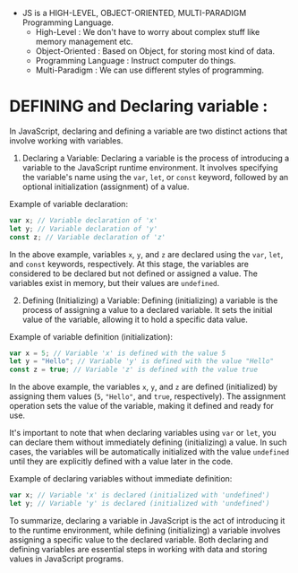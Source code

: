 - JS is a HIGH-LEVEL, OBJECT-ORIENTED, MULTI-PARADIGM Programming Language.
	- High-Level : We don't have to worry about complex stuff like memory management etc.
	- Object-Oriented : Based on Object, for storing most kind of data.
	- Programming Language : Instruct computer do things.
	- Multi-Paradigm : We can use different styles of programming.

# DEFINING and Declaring variable :
In JavaScript, declaring and defining a variable are two distinct actions that involve working with variables.

1. Declaring a Variable:
Declaring a variable is the process of introducing a variable to the JavaScript runtime environment. It involves specifying the variable's name using the `var`, `let`, or `const` keyword, followed by an optional initialization (assignment) of a value.

Example of variable declaration:
```javascript
var x; // Variable declaration of 'x'
let y; // Variable declaration of 'y'
const z; // Variable declaration of 'z'
```

In the above example, variables `x`, `y`, and `z` are declared using the `var`, `let`, and `const` keywords, respectively. At this stage, the variables are considered to be declared but not defined or assigned a value. The variables exist in memory, but their values are `undefined`.

2. Defining (Initializing) a Variable:
Defining (initializing) a variable is the process of assigning a value to a declared variable. It sets the initial value of the variable, allowing it to hold a specific data value.

Example of variable definition (initialization):
```javascript
var x = 5; // Variable 'x' is defined with the value 5
let y = "Hello"; // Variable 'y' is defined with the value "Hello"
const z = true; // Variable 'z' is defined with the value true
```

In the above example, the variables `x`, `y`, and `z` are defined (initialized) by assigning them values (`5`, `"Hello"`, and `true`, respectively). The assignment operation sets the value of the variable, making it defined and ready for use.

It's important to note that when declaring variables using `var` or `let`, you can declare them without immediately defining (initializing) a value. In such cases, the variables will be automatically initialized with the value `undefined` until they are explicitly defined with a value later in the code.

Example of declaring variables without immediate definition:
```javascript
var x; // Variable 'x' is declared (initialized with 'undefined')
let y; // Variable 'y' is declared (initialized with 'undefined')
```

To summarize, declaring a variable in JavaScript is the act of introducing it to the runtime environment, while defining (initializing) a variable involves assigning a specific value to the declared variable. Both declaring and defining variables are essential steps in working with data and storing values in JavaScript programs.